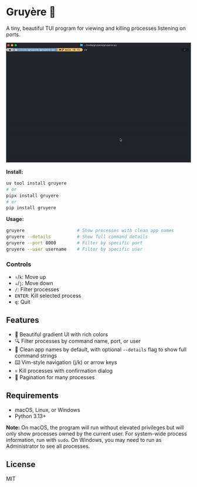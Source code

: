 # Gruyère 🧀

A tiny, beautiful TUI program for viewing and killing processes listening on ports.

![Gruyère Screenshot](https://raw.githubusercontent.com/savannahostrowski/gruyere/main/gruyere.gif)

**Install:**
```bash
uv tool install gruyere
# or
pipx install gruyere
# or
pip install gruyere
```

**Usage:**
```bash
gruyere                    # Show processes with clean app names
gruyere --details          # Show full command details
gruyere --port 8000        # Filter by specific port
gruyere --user username    # Filter by specific user
```

### Controls

- `↑`/`k`: Move up
- `↓`/`j`: Move down
- `/`: Filter processes
- `ENTER`: Kill selected process
- `q`: Quit

## Features

- 🎨 Beautiful gradient UI with rich colors
- 🔍 Filter processes by command name, port, or user
- 📱 Clean app names by default, with optional `--details` flag to show full command strings
- ⌨️ Vim-style navigation (j/k) or arrow keys
- 💀 Kill processes with confirmation dialog
- 📄 Pagination for many processes

## Requirements

- macOS, Linux, or Windows
- Python 3.13+

**Note:** On macOS, the program will run without elevated privileges but will only show processes owned by the current user. For system-wide process information, run with `sudo`. On Windows, you may need to run as Administrator to see all processes.

## License

MIT
